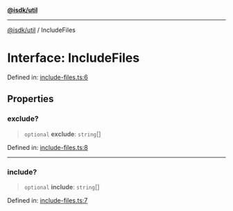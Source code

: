 [**@isdk/util**](../README.md)

***

[@isdk/util](../globals.md) / IncludeFiles

# Interface: IncludeFiles

Defined in: [include-files.ts:6](https://github.com/isdk/util.js/blob/d57e048e4f751b04d987b4327c0ccab1379da1c3/src/include-files.ts#L6)

## Properties

### exclude?

> `optional` **exclude**: `string`[]

Defined in: [include-files.ts:8](https://github.com/isdk/util.js/blob/d57e048e4f751b04d987b4327c0ccab1379da1c3/src/include-files.ts#L8)

***

### include?

> `optional` **include**: `string`[]

Defined in: [include-files.ts:7](https://github.com/isdk/util.js/blob/d57e048e4f751b04d987b4327c0ccab1379da1c3/src/include-files.ts#L7)
